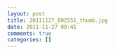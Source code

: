 ```yaml
---
layout: post
title: 20111127_002551_thumb.jpg
date: 2011-11-27 00:41
comments: true
categories: []
---
```


